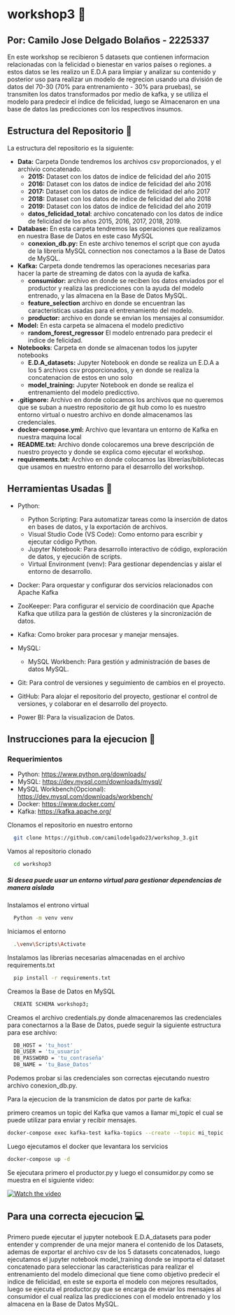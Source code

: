 # workshop3 :file_folder:

## Por: Camilo Jose Delgado Bolaños - 2225337 

En este workshop se recibieron 5 datasets que contienen informacion relacionadas con la felicidad o bienestar en varios países o regiones. a estos datos se les realizo un E.D.A para limpiar y analizar  su contenido y posterior uso para realizar un modelo de regrecion usando una división de datos del 70-30 (70% para entrenamiento - 30% para pruebas), se transmiten los datos transformados por medio de kafka, y se utiliza el modelo para predecir el índice de felicidad, luego se Almacenaron en una base de datos las predicciones con los respectivos insumos. 

## Estructura del Repositorio :closed_book:

La estructura del repositorio es la siguiente:

- **Data:** Carpeta Donde tendremos los archivos csv proporcionados, y el archivio concatenado.
    - **2015:** Dataset con los datos de indice de felicidad del año 2015 
    - **2016:** Dataset con los datos de indice de felicidad del año 2016 
    - **2017:** Dataset con los datos de indice de felicidad del año 2017 
    - **2018:** Dataset con los datos de indice de felicidad del año 2018 
    - **2019:** Dataset con los datos de indice de felicidad del año 2019 
    - **datos_felicidad_total**: archivo concatenado con los datos de indice de felicidad de los años 2015, 2016, 2017, 2018, 2019.
- **Database:** En esta carpeta tendremos las operaciones que realizamos en nuestra Base de Datos en este caso MySQL
    - **conexion_db.py:** En este archivo tenemos el script que con ayuda de la libreria MySQL connection nos conectamos a la Base de Datos de MySQL.
- **Kafka:** Carpeta donde tendremos las operaciones necesarias para hacer la parte de streaming de datos con la ayuda de kafka.
    - **consumidor:** archivo en donde se reciben los datos enviados por el productor y realiza las predicciones con la ayuda del modelo entrenado, y las almacena en la Base de Datos MySQL.
    - **feature_selection** archivo en donde se encuentran las caracteristicas usadas para el entrenamiento del modelo.
    - **productor:** archivo en donde se envian los mensajes al consumidor. 
- **Model:** En esta carpeta se almacena el modelo predictivo 
    - **random_forest_regressor** El modelo entrenado para predecir el indice de felicidad. 
- **Notebooks**: Carpeta en donde se almacenan todos los jupyter notebooks 
    - **E.D.A_datasets:** Jupyter Notebook en donde se realiza un E.D.A a los 5 archivos csv proporcionados, y en donde se realiza la concatenacion de estos en uno solo 
    - **model_training:** Jupyter Notebook en donde se realiza el entrenamiento del modelo predicctivo. 
- **.gitignore:** Archivo en donde colocamos los archivos que no queremos que se suban a nuestro repositorio de git hub como lo es nuestro entorno virtual o nuestro archivo en donde almacenamos las credenciales.
- **docker-compose.yml:** Archivo que levantara un entorno de Kafka en nuestra maquina local 
- **README.txt:** Archivo donde colocaremos una breve descripción de nuestro proyecto y donde se explica como ejecutar el workshop.
- **requirements.txt:** Archivo en donde colocamos las librerías/bibliotecas que usamos en nuestro entorno para el desarrollo del
workshop.

## Herramientas Usadas :wrench:

- Python: 
    - Python Scripting: Para automatizar tareas como la inserción de datos en bases de datos, y la exportación de archivos.
    - Visual Studio Code (VS Code): Como entorno para escribir y ejecutar código Python.
    - Jupyter Notebook: Para desarrollo interactivo de código, exploración de datos, y ejecución de scripts.
    - Virtual Environment (venv): Para gestionar dependencias y aislar el entorno de desarrollo.

- Docker: Para orquestar y configurar dos servicios relacionados con Apache Kafka
- ZooKeeper: Para configurar el servicio de coordinación que Apache Kafka que utiliza para la gestión de clústeres y la sincronización de datos.
- Kafka: Como broker para procesar y manejar mensajes.

- MySQL:
    - MySQL Workbench: Para gestión y administración de bases de datos MySQL.

- Git: Para control de versiones y seguimiento de cambios en el proyecto.
- GitHub: Para alojar el repositorio del proyecto, gestionar el control de versiones, y colaborar en el desarrollo del proyecto.
- Power BI: Para la visualizacion de Datos.

## Instrucciones para la ejecucion :bookmark_tabs:

### Requerimientos 

- Python: https://www.python.org/downloads/
- MySQL: https://dev.mysql.com/downloads/mysql/
- MySQL Workbench(Opcional): https://dev.mysql.com/downloads/workbench/
- Docker: https://www.docker.com/
- Kafka: https://kafka.apache.org/

Clonamos el repositorio en nuestro entorno 

```bash
  git clone https://github.com/camilodelgado23/workshop_3.git
```
Vamos al repositorio clonado 

```bash
  cd workshop3
```
##### Si desea puede usar un entorno virtual para gestionar dependencias de manera aislada  

Instalamos el entrono virtual 

```bash
  Python -m venv venv 
```
Iniciamos el entorno 

```bash
  .\venv\Scripts\Activate
```
Instalamos las librerias necesarias almacenadas en el archivo requirements.txt

```bash
  pip install -r requirements.txt
```
Creamos la Base de Datos en MySQL 

```bash
  CREATE SCHEMA workshop3;
```
Creamos el archivo credentials.py donde almacenaremos las credenciales para conectarnos a la Base de Datos, puede seguir la siguiente estructura para ese archivo:

```bash
  DB_HOST = 'tu_host'
  DB_USER = 'tu_usuario'
  DB_PASSWORD = 'tu_contraseña'
  DB_NAME = 'tu_Base_Datos'
```
Podemos probar si las credenciales son correctas ejecutando nuestro archivo conexion_db.py.

Para la ejecucion de la transmicion de datos por parte de kafka:

primero creamos un topic del Kafka que vamos a llamar mi_topic el cual se puede utilizar para enviar y recibir mensajes.

```bash
docker-compose exec kafka-test kafka-topics --create --topic mi_topic --bootstrap-server localhost:9092 --partitions 1 --replication-factor 1
```
Luego ejecutamos el docker que levantara los servicios 

```bash
docker-compose up -d
```
Se ejecutara primero el productor.py y luego el consumidor.py como se muestra en el siguiente video:

[![Watch the video](https://imagenes.notion.site/image/https%3A%2F%2Fprod-files-secure.s3.us-west-2.amazonaws.com%2Fb687bcac-6636-49ac-8ce3-1adf66aa571c%2F63584f9f-ed67-4dcf-a97c-d177d19daa3a%2Fimage.png?table=block&id=14038733-ed67-8050-8a00-f2c34df6323a&spaceId=b687bcac-6636-49ac-8ce3-1adf66aa571c&width=1420&userId=&cache=v2)](https://file.notion.so/f/f/b687bcac-6636-49ac-8ce3-1adf66aa571c/47f94739-db7a-4771-ad95-f06e4d630c30/2024-11-15_18-06-55.mkv?table=block&id=14038733-ed67-8079-aeb9-f0a28078a6cd&spaceId=b687bcac-6636-49ac-8ce3-1adf66aa571c&expirationTimestamp=1731816000000&signature=HgKrMUOV4g0PRmHHYYQf8yuI6oHZzqvk1DHBtQ80lNM)

## Para una correcta ejecucion :computer:

Primero puede ejecutar el jupyter notebook E.D.A_datasets para poder entender y comprender de una mejor manera el contenido de los Datasets, ademas de exportar el archivo csv de los 5 datasets concatenados, luego ejecutamos el jupyter notebook model_training donde se importa el dataset concatenado para seleccionar las caracteristicas para realizar  el entrenamiento del modelo dimecional que tiene como objetivo predecir el indice de felicidad, en este se exporta el modelo con mejores resultados, luego se ejecuta el productor.py que se encarga de enviar los mensajes al consumidor el cual realiza las predicciones con el modelo entrenado y los almacena en la Base de Datos MySQL. 

